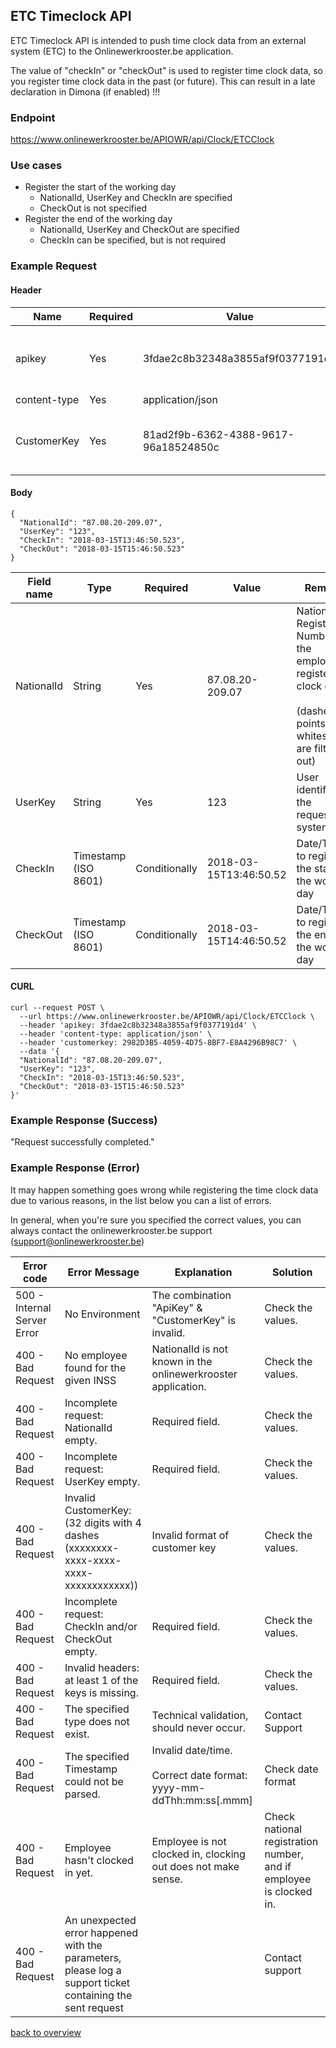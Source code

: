 ## ETC Timeclock API

ETC Timeclock API is intended to push time clock data from an external system (ETC) to the Onlinewerkrooster.be application. 

The value of "checkIn" or "checkOut" is used to register time clock data, so you register time clock data in the past (or future). This can result in a late declaration in Dimona (if enabled) !!!

### Endpoint

https://www.onlinewerkrooster.be/APIOWR/api/Clock/ETCClock

### Use cases

- Register the start of the working day
  - NationalId, UserKey and CheckIn are specified
  - CheckOut is not specified
- Register the end of the working day
  - NationalId, UserKey and CheckOut are specified
  - CheckIn can be specified, but is not required

### Example Request

#### Header

| Name         | Required | Value                                | Remarks                                                      |
| ------------ | -------- | ------------------------------------ | ------------------------------------------------------------ |
| apikey       | Yes      | 3fdae2c8b32348a3855af9f0377191d4     | Unique ID to identify the requester (provided by onlinewerkrooster.be team) |
| content-type | Yes      | application/json                     | JSON data                                                    |
| CustomerKey  | Yes      | 81ad2f9b-6362-4388-9617-96a18524850c | Unique ID to identify the requester. (provided by the onlinewerkrooster.be team) |

#### Body
```
{
  "NationalId": "87.08.20-209.07",
  "UserKey": "123",
  "CheckIn": "2018-03-15T13:46:50.523",
  "CheckOut": "2018-03-15T15:46:50.523"
}
```

| Field name | Type                 | Required      | Value                  | Remarks                                                      |
| ---------- | -------------------- | ------------- | ---------------------- | ------------------------------------------------------------ |
| NationalId | String               | Yes           | 87.08.20-209.07        | National Registration Number of the employee to register time clock data. <br /><br />(dashes(-), points(.) or whitespaces are filtered out) |
| UserKey    | String               | Yes           | 123                    | User identifier of the requesting system.                    |
| CheckIn    | Timestamp (ISO 8601) | Conditionally | 2018-03-15T13:46:50.52 | Date/Time to register the start of the working day           |
| CheckOut   | Timestamp (ISO 8601) | Conditionally | 2018-03-15T14:46:50.52 | Date/Time to register the end of the working day             |

#### CURL
```
curl --request POST \
  --url https://www.onlinewerkrooster.be/APIOWR/api/Clock/ETCClock \
  --header 'apikey: 3fdae2c8b32348a3855af9f0377191d4' \
  --header 'content-type: application/json' \
  --header 'customerkey: 2982D3B5-4059-4D75-8BF7-E8A4296B98C7' \
  --data '{
  "NationalId": "87.08.20-209.07",
  "UserKey": "123",
  "CheckIn": "2018-03-15T13:46:50.523",
  "CheckOut": "2018-03-15T15:46:50.523"
}'
```

### Example Response (Success)

"Request successfully completed."

### Example Response (Error)

It may happen something goes wrong while registering the time clock data due to various reasons, in the list below you can a list of errors.

In general, when you're sure you specified the correct values, you can always contact the onlinewerkrooster.be support (support@onlinewerkrooster.be)

| Error code                  | Error Message                                                | Explanation                                                  | Solution                                                     |
| --------------------------- | ------------------------------------------------------------ | ------------------------------------------------------------ | ------------------------------------------------------------ |
| 500 - Internal Server Error | No Environment                                               | The combination "ApiKey" & "CustomerKey" is invalid.         | Check the values.                                            |
| 400 - Bad Request           | No employee found for the given INSS                         | NationalId is not known in the onlinewerkrooster application. | Check the values.                                            |
| 400 - Bad Request           | Incomplete request: NationalId empty.                        | Required field.                                              | Check the values.                                            |
| 400 - Bad Request           | Incomplete request: UserKey empty.                           | Required field.                                              | Check the values.                                            |
| 400 - Bad Request           | Invalid CustomerKey: (32 digits with 4 dashes (xxxxxxxx-xxxx-xxxx-xxxx-xxxxxxxxxxxx)) | Invalid format of customer key                               | Check the values.                                            |
| 400 - Bad Request           | Incomplete request: CheckIn and/or CheckOut empty.           | Required field.                                              | Check the values.                                            |
| 400 - Bad Request           | Invalid headers: at least 1 of the keys is missing.          | Required field.                                              | Check the values.                                            |
| 400 - Bad Request           | The specified type does not exist.                           | Technical validation, should never occur.                    | Contact Support                                              |
| 400 - Bad Request           | The specified Timestamp could not be parsed.                 | Invalid date/time. <br /><br />Correct date format: <br /> yyyy-mm-ddThh:mm:ss[.mmm] | Check date format                                            |
| 400 - Bad Request           | Employee hasn't clocked in yet.                              | Employee is not clocked in, clocking out does not make sense. | Check national registration number, and if employee is clocked in. |
| 400 - Bad Request           | An unexpected error happened with the parameters, please log a support ticket containing the sent request |                                                              | Contact support                                              |

[back to overview](README.md)